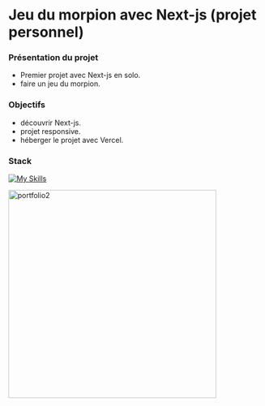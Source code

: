 # Jeu du morpion avec Next-js (projet personnel)



### Présentation du projet

- Premier projet avec Next-js en solo.
- faire un jeu du morpion.

### Objectifs

- découvrir Next-js.
- projet responsive.
- héberger le projet avec Vercel.

### Stack

[![My Skills](https://skillicons.dev/icons?i=nextjs,css,github,git,vscode,vercel)](https://skillicons.dev)

<p>
  <img src="https://github.com/PierreMerlaud/morpion/assets/114992735/4b29958e-84d6-4b6a-b0c0-98168e802793" alt="portfolio2" width="410" style="margin: auto;">
</p>
